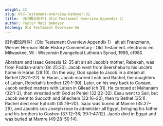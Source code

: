 ```yaml
---
weight: 32
slug: Old-Testament-overview-DeNoyer-32
title:  旧约概论附件1（Old Testament Overview Appendix 1）
author: Pastor Matt DeNoyer
kecheng: Old Testament Overview-De
---
```


旧约概论附件1（Old Testament Overview Appendix 1）
alt
alt
  Franzmann, Werner Herman: Bible History Commentary : Old Testament. electronic ed. Milwaukee, WI : Wisconsin Evangelical Lutheran Synod, 1998, c1980.

Abraham and Isaac
Genesis 12-35
alt
alt
alt
Jacob’s mother, Rebekah, was from Paddan-aram (Gn 25:20). Jacob went from Beersheba to his uncle’s home in Haran (28:10). On the way, God spoke to Jacob in a dream at Bethel (28:11–22). In Haran, Jacob married Leah and Rachel, the daughters of Laban, Rebekah’s brother (29:1–30). Later, on his way back to Canaan, Jacob settled matters with Laban in Gilead (ch 31). He camped at Mahanaim (32:1–2), then wrestled with God at Peniel (32:22–32). Esau went to Seir, but Jacob went to Succoth and Shechem (33:16–20), then to Bethel (35:1). Rachel died near Ephrath (35:16–20). Isaac was buried at Mamre (35:27–29), and Jacob’s son Joseph rose to administer all Egypt, bringing his father and his brothers to Goshen (37:12–36; 39:1–47:12). Jacob died in Egypt and was buried at Mamre (49:28–50:14).
